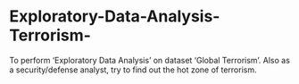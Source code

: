 # Exploratory-Data-Analysis-Terrorism-
To perform ‘Exploratory Data Analysis’ on dataset ‘Global Terrorism’. Also as a security/defense analyst, try to find out the hot zone of terrorism.
